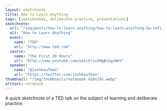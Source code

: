 ```yaml
---
layout: sketchnote
title: How to Learn Anything
tags: [sketchnotes, deliberate-practice, presentations]
sketchnote:
  url: "/img/posts/how-to-learn-anything/how-to-learn-anything-bw-lofi.webp"
  alt: "How to Learn Anything"
  event:
    name: "TED"
    url: "http://www.ted.com"
  source:
    name: "The First 20 Hours"
    url: "http://www.youtube.com/watch?v=5MgBikgcWnY"
  speaker:
    name: "@joshkaufman"
    url: "https://twitter.com/joshkaufman"
thumbnail: "/img/thumbnails/notebook-420x255.webp"
alttext: notebook
---
```


A quick sketchnote of a TED talk on the subject of learning and deliberate practice.
